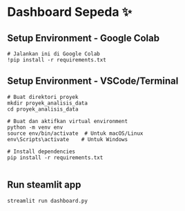 # Dashboard Sepeda ✨

## Setup Environment - Google Colab
```
# Jalankan ini di Google Colab
!pip install -r requirements.txt
```

## Setup Environment - VSCode/Terminal
```
# Buat direktori proyek
mkdir proyek_analisis_data
cd proyek_analisis_data

# Buat dan aktifkan virtual environment
python -m venv env
source env/bin/activate  # Untuk macOS/Linux
env\Scripts\activate    # Untuk Windows

# Install dependencies
pip install -r requirements.txt


```
## Run steamlit app
```
streamlit run dashboard.py
